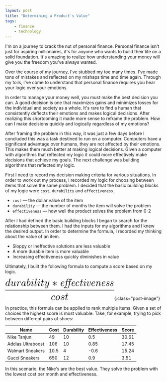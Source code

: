 ```yaml
---
layout: post
title: "Determining a Product's Value"
tags:
	- finance
	- technology
---
```


I'm on a journey to crack the nut of personal finance. Personal finance isn't just for aspiring millionaires, it's for anyone who wants to build their life on a solid foundation. It's amazing to realize how understanding your money will give you the freedom you've always wanted.

Over the course of my journey, I've stubbed my toe many times. I've made tons of mistakes and reflected on my mishaps time and time again. Through my toils, I've come to understand that personal finance requires you hear your logic over your emotions.

In order to manage your money well, you must make the best decision you can. A good decision is one that maximizes gains and minimizes losses for the individual and society as a whole. It's rare to find a human that consistently deflects their emotions and makes logical decisions. After realizing this shortcoming it made more sense to reframe the problem. How can I make decisions quickly and logically regardless of my emotions?

After framing the problem in this way, it was just a few days before I concluded this was a task destined to run on a computer. Computers have a significant advantage over humans, they are not affected by their emotions. This makes them much better at making logical decisions. Given a computer with algorithms that reflected my logic it could more effectively make decisions that achieve my goals. The next challenge was building algorithms that reflected my logic.

First I need to record my decision making criteria for various situations. In order to work out my process, I recorded my logic for choosing between items that solve the same problem. I decided that the basic building blocks of my logic were `cost`, `durability` and `effectiveness`.

-  `cost` — the dollar value of the item
-  `durability` — the number of months the item will solve the problem
-  `effectiveness` — how well the product solves the problem from 0-2

After I had defined the basic building blocks I began to search for the relationship between them. I had the inputs for my algorithms and I knew the desired output. In order to determine the formula, I recorded my thinking about the value of an item.

-  Sloppy or ineffective solutions are less valuable
-  A more durable item is more valuable
-  Increasing effectiveness quickly diminishes in value

Ultimately, I built the following formula to compute a score based on my logic.

![Score Formula](/images/posts/pf-cost-score.png){:class="post-image"}

In practice, this formula can be applied to rank multiple items. Given a set of choices the highest score is most valuable. Take, for example, trying to pick between different pairs of shoes:

| Name              | Cost | Durability | Effectiveness | Score |
| ----------------- | ---- | ---------- | ------------- | ----- |
| Nike Tanjun       | 49   | 10         | 0.5           | 30.61 |
| Addias Ultraboost | 106  | 10         | 0.85          | 17.45 |
| Walmart Sneakers  | 10.5 | 4          | -0.6          | 15.24 |
| Gucci Sneakers    | 650  | 12         | 0.9           | 3.51  |

In this scenario, the Nike's are the best value. They solve the problem with the lowest cost per month and effectiveness.
